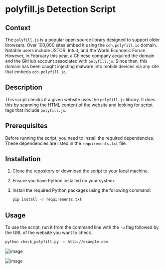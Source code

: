 # polyfill.js Detection Script

## Context
The `polyfill.js` is a popular open source library designed to support older browsers. Over 100,000 sites embed it using the `cdn.polyfill.io` domain. Notable users include JSTOR, Intuit, and the World Economic Forum. However, in February this year, a Chinese company acquired the domain and the GitHub account associated with `polyfill.js`. Since then, this domain has been caught injecting malware into mobile devices via any site that embeds `cdn.polyfill.io`.

## Description
This script checks if a given website uses the `polyfill.js` library. It does this by scanning the HTML content of the website and looking for script tags that include `polyfill.js`.

## Prerequisites
Before running the script, you need to install the required dependencies. These dependencies are listed in the `requirements.txt` file.

## Installation

1. Clone the repository or download the script to your local machine.
2. Ensure you have Python installed on your system.
3. Install the required Python packages using the following command:

    ```bash
    pip install -r requirements.txt
    ```

## Usage
To use the script, run it from the command line with the `-u` flag followed by the URL of the website you want to check.

```bash
python check_polyfill.py -u http://example.com
```

![image](https://github.com/BelisarioGM/Check_Polyfill/assets/121070068/a0f43989-892d-4944-b8bc-f2952d1f25e3)

![image](https://github.com/BelisarioGM/Check_Polyfill/assets/121070068/1bc891a8-11d2-4dab-9c99-3cc515b90e65)

